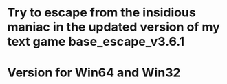 # Try to escape from the insidious maniac in the updated version of my text game base_escape_v3.6.1
# Version for Win64 and Win32
